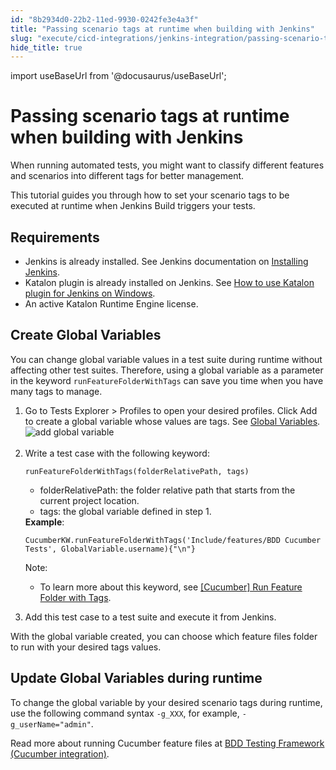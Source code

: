 ```yaml
---
id: "8b2934d0-22b2-11ed-9930-0242fe3e4a3f"
title: "Passing scenario tags at runtime when building with Jenkins"
slug: "execute/cicd-integrations/jenkins-integration/passing-scenario-tags-at-runtime-when-building-with-jenkins"
hide_title: true
---
```

import useBaseUrl from '@docusaurus/useBaseUrl';


# <a id="id" class="anchor_top_offset"/><a id="ariaid-title1" class="anchor_top_offset"/>Passing scenario tags at runtime when building with Jenkins

<p xmlns="http://www.w3.org/1999/xhtml" className="p">When running automated tests, you might want to classify different features and scenarios into different tags for better management.</p> 
<p xmlns="http://www.w3.org/1999/xhtml" className="p">This tutorial guides you through how to set your scenario tags to be executed at runtime when Jenkins Build triggers your tests.</p> 

## Requirements

<div xmlns="http://www.w3.org/1999/xhtml" className="p"><ul className="ul"><li className="li">Jenkins is already installed. See Jenkins documentation on <a className="xref j-external-link" href="https://www.jenkins.io/doc/book/installing/" target="_blank">Installing Jenkins</a>.</li><li className="li">Katalon plugin is already installed on Jenkins. See <a className="xref" href="/execute/cicd-integrations/jenkins-integration/use-katalon-plugins-for-jenkins-integration/use-katalon-plugins-for-jenkins-integration-on-windowsmacos#id_2">How to use Katalon plugin for Jenkins on Windows</a>.</li><li className="li">An active Katalon Runtime Engine license.</li></ul></div>

## <a id="task-8549" class="anchor_top_offset"/>Create Global Variables

<section xmlns="http://www.w3.org/1999/xhtml" className="section context"><p className="p">You can change global variable values in a test suite during     runtime without affecting other test suites. Therefore, using a     global variable as a parameter in the keyword     <code className="ph codeph">runFeatureFolderWithTags</code> can save you time when you     have many tags to manage.</p></section> 
<ol xmlns="http://www.w3.org/1999/xhtml" className="ol steps"><li className="li step stepexpand"><span className="ph cmd">Go to <span className="ph uicontrol">Tests Explorer</span> &gt;       <span className="ph uicontrol">Profiles</span> to open your desired profiles. Click       <span className="ph uicontrol">Add</span> to create a global variable whose values are       tags. See <a className="xref" href="/create-tests/data-driven-testing/global-variables-and-execution-profile#id_7">Global         Variables</a>.</span><div className="itemgroup info"><img className="image" src={useBaseUrl("https://github.com/katalon-studio/docs-images/raw/master/katalon-studio/docs/jenkins-tag-runtime/globalvariable-tags.png")} width={600} alt="add global variable" /><br /><br /></div></li><li className="li step stepexpand"><span className="ph cmd">Write a test case with the following keyword:</span><div className="itemgroup info"><pre className="pre codeblock"><code>runFeatureFolderWithTags(folderRelativePath, tags)</code></pre><ul className="ul"><li className="li">folderRelativePath: the folder relative path that starts from           the current project location.</li><li className="li">tags: the global variable defined in step 1.</li></ul><strong className="ph b">Example</strong>:<pre className="pre codeblock"><code>CucumberKW.runFeatureFolderWithTags('Include/features/BDD Cucumber Tests', GlobalVariable.username){"\n"}</code></pre><div className="note note note_note"><span className="note__title">Note:</span> <ul className="ul"><li className="li"><p className="p">To learn more about this keyword, see <a className="xref" href="/create-tests/keywords/keyword-description-in-katalon-studio/cucumber-keywords/cucumber-run-feature-folder-with-tags">[Cucumber]                 Run Feature Folder with Tags</a>.</p></li></ul></div></div></li><li className="li step stepexpand"><span className="ph cmd">Add this test case to a test suite and execute it from Jenkins.</span></li></ol> 
<section xmlns="http://www.w3.org/1999/xhtml" className="section result">With the global variable created, you can choose which feature   files folder to run with your desired tags values.</section> 
    

## <a id="id_2" class="anchor_top_offset"/>Update Global Variables during runtime

    
      
<p xmlns="http://www.w3.org/1999/xhtml" className="p">To change the global variable by your desired scenario tags   during runtime, use the following command syntax   <code className="ph codeph">-g_XXX</code>, for example,   <code className="ph codeph">-g_userName="admin"</code>.</p> 
      
<p xmlns="http://www.w3.org/1999/xhtml" className="p">Read more about running Cucumber feature files at <a className="xref" href="/general-information/supported-integration/supported-integration-overview/bdd-testing-framework-cucumber-integration-overview">BDD     Testing Framework (Cucumber integration)</a>.</p> 
    
  
